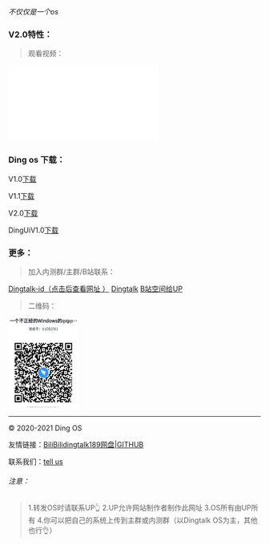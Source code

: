*不仅仅是一个os*

### V2.0特性：
>观看视频：

<iframe src="//player.bilibili.com/player.html?aid=498211573&bvid=BV19K411W7yr&cid=192084659&page=1" scrolling="no" border="0" frameborder="no" framespacing="0" allowfullscreen="true"> </iframe>


### Ding os 下载：

V1.0[下载](/v1-0)

V1.1[下载](/v1-1)

V2.0[下载](/v2-0)

DingUiV1.0[下载](https://dingos233.suibbs.online/DingUI1-0.html)

### 更多：
> 加入内测群/主群/B站联系：

[Dingtalk-id（点击后查看网址 ）](#Go-35909551) [Dingtalk](https://h5.dingtalk.com/circle/healthCheckin.html?corpId=ding1b7d1ba896be25969463214c5bd719d3&b496682c-=50af037b-&cbdbhh=qwertyuiop) [B站空间给UP](https://space.bilibili.com/543849786)

> 二维码：

<img src="QR-code1.PNG" width="140" height="180">

<hr>
© 2020-2021 Ding OS

友情链接：[BiliBili](https://www.bilibili.com/)[dingtalk](http://dingtalk.com)[189网盘](https://cloud.189.cn/)|[GITHUB](https//github.com)

联系我们：[tell us](/lianxi.html)

###### 注意：
> 1.转发OS时请联系UP👆
> 2.UP允许网站制作者制作此网址
> 3.OS所有由UP所有
> 4.你可以把自己的系统上传到主群或内测群（以Dingtalk OS为主，其他也行👌）
